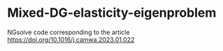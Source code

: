 # Mixed-DG-elasticity-eigenproblem
NGsolve code corresponding to the article https://doi.org/10.1016/j.camwa.2023.01.022
